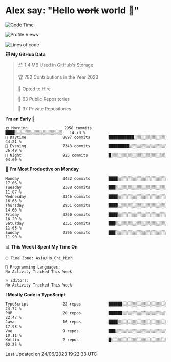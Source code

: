# Alex say: "Hello ~~work~~ world 🐾"

<!--START_SECTION:waka-->
![Code Time](http://img.shields.io/badge/Code%20Time-839%20hrs%205%20mins-blue)

![Profile Views](http://img.shields.io/badge/Profile%20Views-0-blue)

![Lines of code](https://img.shields.io/badge/From%20Hello%20World%20I%27ve%20Written-41.0%20million%20lines%20of%20code-blue)

**🐱 My GitHub Data** 

> 📦 1.4 MB Used in GitHub's Storage 
 > 
> 🏆 782 Contributions in the Year 2023
 > 
> 💼 Opted to Hire
 > 
> 📜 63 Public Repositories 
 > 
> 🔑 37 Private Repositories 
 > 
**I'm an Early 🐤** 

```text
🌞 Morning                2958 commits        ████░░░░░░░░░░░░░░░░░░░░░   14.70 % 
🌆 Daytime                8897 commits        ███████████░░░░░░░░░░░░░░   44.21 % 
🌃 Evening                7343 commits        █████████░░░░░░░░░░░░░░░░   36.49 % 
🌙 Night                  925 commits         █░░░░░░░░░░░░░░░░░░░░░░░░   04.60 % 
```
📅 **I'm Most Productive on Monday** 

```text
Monday                   3432 commits        ████░░░░░░░░░░░░░░░░░░░░░   17.06 % 
Tuesday                  2388 commits        ███░░░░░░░░░░░░░░░░░░░░░░   11.87 % 
Wednesday                3346 commits        ████░░░░░░░░░░░░░░░░░░░░░   16.63 % 
Thursday                 2951 commits        ████░░░░░░░░░░░░░░░░░░░░░   14.66 % 
Friday                   3260 commits        ████░░░░░░░░░░░░░░░░░░░░░   16.20 % 
Saturday                 2351 commits        ███░░░░░░░░░░░░░░░░░░░░░░   11.68 % 
Sunday                   2395 commits        ███░░░░░░░░░░░░░░░░░░░░░░   11.90 % 
```


📊 **This Week I Spent My Time On** 

```text
🕑︎ Time Zone: Asia/Ho_Chi_Minh

💬 Programming Languages: 
No Activity Tracked This Week

🔥 Editors: 
No Activity Tracked This Week
```

**I Mostly Code in TypeScript** 

```text
TypeScript               22 repos            ██████░░░░░░░░░░░░░░░░░░░   24.72 % 
PHP                      20 repos            ██████░░░░░░░░░░░░░░░░░░░   22.47 % 
Java                     16 repos            ████░░░░░░░░░░░░░░░░░░░░░   17.98 % 
Vue                      9 repos             ███░░░░░░░░░░░░░░░░░░░░░░   10.11 % 
Kotlin                   2 repos             █░░░░░░░░░░░░░░░░░░░░░░░░   02.25 % 
```




 Last Updated on 24/06/2023 19:22:33 UTC
<!--END_SECTION:waka-->
